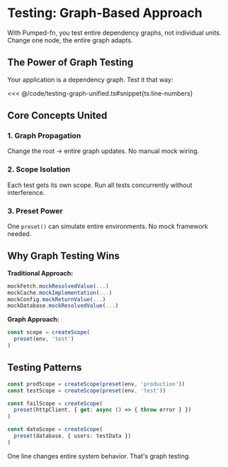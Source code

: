 # Testing: Graph-Based Approach

With Pumped-fn, you test entire dependency graphs, not individual units. Change one node, the entire graph adapts.

## The Power of Graph Testing

Your application is a dependency graph. Test it that way:

<<< @/code/testing-graph-unified.ts#snippet{ts:line-numbers}

## Core Concepts United

### 1. **Graph Propagation**
Change the root → entire graph updates. No manual mock wiring.

### 2. **Scope Isolation**  
Each test gets its own scope. Run all tests concurrently without interference.

### 3. **Preset Power**
One `preset()` can simulate entire environments. No mock framework needed.

## Why Graph Testing Wins

**Traditional Approach:**
```ts twoslash
mockFetch.mockResolvedValue(...)
mockCache.mockImplementation(...)
mockConfig.mockReturnValue(...)
mockDatabase.mockResolvedValue(...)
```

**Graph Approach:**
```ts twoslash
const scope = createScope(
  preset(env, 'test')
)
```

## Testing Patterns

```ts twoslash
const prodScope = createScope(preset(env, 'production'))
const testScope = createScope(preset(env, 'test'))

const failScope = createScope(
  preset(httpClient, { get: async () => { throw error } })
)

const dataScope = createScope(
  preset(database, { users: testData })
)
```

One line changes entire system behavior. That's graph testing.